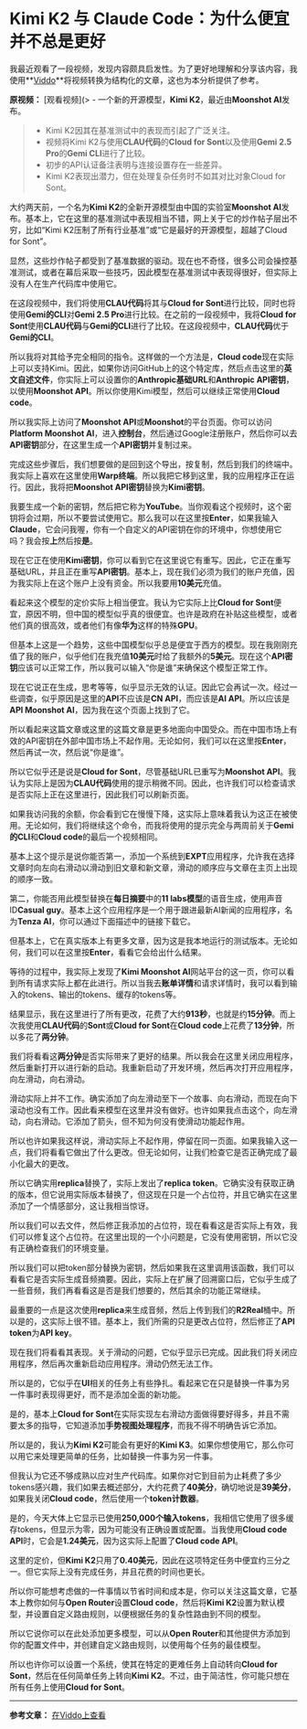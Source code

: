 # Kimi K2 与 Claude Code：为什么便宜并不总是更好

我最近观看了一段视频，发现内容颇具启发性。为了更好地理解和分享该内容，我使用**[Viddo](https://viddo.pro/)**将视频转换为结构化的文章，这也为本分析提供了参考。

**原视频：** [观看视频](> - 一个新的开源模型，**Kimi K2**，最近由**Moonshot AI**发布。
> - Kimi K2因其在基准测试中的表现而引起了广泛关注。
> - 视频将Kimi K2与使用**CLAU代码**的**Cloud for Sont**以及使用**Gemi 2.5 Pro**的**Gemi CLI**进行了比较。
> - 初步的API认证备注表明与连接设置存在一些差异。
> - Kimi K2表现出潜力，但在处理复杂任务时不如其对比对象Cloud for Sont。

大约两天前，一个名为**Kimi K2**的全新开源模型由中国的实验室**Moonshot AI**发布。基本上，它在这里的基准测试中表现相当不错，网上关于它的炒作帖子层出不穷，比如“Kimi K2压制了所有行业基准”或“它是最好的开源模型，超越了Cloud for Sont”。

显然，这些炒作帖子都受到了基准数据的驱动。现在也不奇怪，很多公司会操控基准测试，或者在幕后采取一些技巧，因此模型在基准测试中表现得很好，但实际上没有人在生产代码库中使用它。

在这段视频中，我们将使用**CLAU代码**将其与**Cloud for Sont**进行比较，同时也将使用**Gemi的CLI**对**Gemi 2.5 Pro**进行比较。在之前的一段视频中，我将**Cloud for Sont**使用**CLAU代码**与**Gemi的CLI**进行了比较。在这段视频中，**CLAU代码**优于**Gemi的CLI**。

所以我将对其给予完全相同的指令。这样做的一个方法是，**Cloud code**现在实际上可以支持Kimi。因此，如果你访问GitHub上的这个特定库，然后点击这里的**英文自述文件**，你实际上可以设置你的**Anthropic基础URL**和**Anthropic API密钥**，以使用**Moonshot API**。所以你使用Kimi模型，然后可以继续正常使用**Cloud code**。

所以我实际上访问了**Moonshot API**或**Moonshot**的平台页面。你可以访问**Platform Moonshot AI**，进入**控制台**，然后通过Google注册账户，然后你可以去**API密钥**部分，在这里生成一个**API密钥**并复制过来。

完成这些步骤后，我们想要做的是回到这个导出，按复制，然后到我们的终端中。我实际上喜欢在这里使用**Warp终端**。所以我把它移到这里，我的应用程序正在运行。因此，我将把**Moonshot API密钥**替换为**Kimi密钥**。

我要生成一个新的密钥，然后把它称为**YouTube**。当你观看这个视频时，这个密钥将会过期，所以不要尝试使用它。那么我可以在这里按**Enter**，如果我输入**Claude**，它会问我喔，你有一个自定义的API密钥在你的环境中，你想使用它吗？我会按**上**然后按**是**。

现在它正在使用**Kimi密钥**，你可以看到它在这里说它有重写。因此，它正在重写基础URL，并且正在重写**API密钥**。基本上，现在我们必须为我们的账户充值，因为我实际上在这个账户上没有资金。所以我要用**10美元**充值。

看起来这个模型的定价实际上相当便宜。我认为它实际上比**Cloud for Sont**便宜，原因不明，但中国的模型似乎真的很便宜。也许是政府在补贴这些模型，或者他们真的很高效，或者他们有像**华为**这样的特殊**GPU**。

但基本上这是一个趋势，这些中国模型似乎总是便宜于西方的模型。现在我刚刚充值了我的账户，似乎他们在我充值**10美元**时给了我额外的**5美元**。现在这个**API密钥**应该可以正常工作，所以我可以输入“你是谁”来确保这个模型正常工作。

现在它说正在生成，思考等等，似乎显示无效的认证。因此它会再试一次。经过一些调查，似乎原因是这里的**API**不应该是**CN API**，而应该是**AI API**。所以应该是**API Moonshot AI**，因为我在这个页面上找到了它。

所以看起来这篇文章或这里的这篇文章是更多地面向中国受众。而在中国市场上有效的API密钥在外部中国市场上不起作用。无论如何，我们可以在这里按**Enter**，然后再试一次，然后说“你是谁”。

所以它似乎还是说是**Cloud for Sont**，尽管基础URL已重写为**Moonshot API**。我认为实际上是因为**CLAU代码**使用的提示稍微不同。因此，也许我们可以检查请求是否实际上正在这里进行，因此我们可以刷新页面。

如果我访问我的余额，你会看到它在慢慢下降，这实际上意味着我认为这正在被使用。无论如何，我们将继续这个命令，而我将使用的提示完全与两周前关于**Gemi的CLI**和**Cloud code**的最后一个视频相同。

基本上这个提示是说你能否第一，添加一个系统到**EXPT**应用程序，允许我在选择文章时向左向右滑动以滑动到旧文章和新文章，滑动的顺序应与文章在主页上出现的顺序一致。

第二，你能否用此模型替换在**每日摘要**中的**11 labs模型**的语音生成，使用声音ID**Casual guy**。基本上这个应用程序是一个用于跟进最新AI新闻的应用程序，名为**Tenza AI**，你可以通过下面描述中的链接下载它。

但基本上，它在真实版本上有更多文章，因为这是我本地运行的测试版本。无论如何，我们可以在这里按**Enter**，看看它会给出什么结果。

等待的过程中，我实际上发现了**Kimi Moonshot AI**网站平台的这一页，你可以看到所有请求实际上都在此进行。所以当我去**账单详情**和请求详情时，我可以看到输入的tokens、输出的tokens、缓存的tokens等。

结果显示，我在这里进行了所有更改，花费了大约**913秒**，也就是约**15分钟**。而上次我使用**CLAU代码**的**Sont**或**Cloud for Sont**在**Cloud code**上花费了**13分钟**，所以多花了**两分钟**。

我们将看看这**两分钟**是否实际带来了更好的结果。所以我会在这里关闭应用程序，然后重新打开以进行新的启动。我重新启动了开发环境，然后再次打开应用程序，向左滑动，向右滑动。

滑动实际上并不工作。确实添加了向左滑动至下一个故事、向右滑动，而现在向下滚动也没有工作。因此看来模型在这里并没有做好。也许如果我点击这个，向左滑动，向右滑动。它添加了箭头，但不知为何没有使滑动功能起作用。

所以也许如果我这样说，滑动实际上不起作用，停留在同一页面。如果我输入这一点，我们将看看它做出了什么更改。但无论如何，让我们检查它是否正确完成了最小化最大的更改。

所以它确实用**replica**替换了，实际上发出了**replica token**。它确实没有获取正确的版本，但它说用实际版本替换了，但这现在只是一个占位符，并且它确实在这里添加了一个情感部分，这让我相当惊讶。

所以我们可以去文件，然后修正我添加的占位符，现在看看这是否实际上有效，我们可以修复这个占位符。在这里出现的一个小问题是，它没有使用密钥，所以它没有正确检查我们的环境变量。

所以我们可以把token部分替换为密钥，然后如果我在这里调用该函数，我们可以看看它是否实际生成音频摘要。因此，实际上在扩展了回溯窗口后，它似乎生成了一些音频，我们再看看这是否是我们想要的，然后其余的功能正常继续。

最重要的一点是这次使用**replica**来生成音频，然后上传到我们的**R2Real**桶中。所以是的，这实际上很不错。基本上，我们所需的只是更改占位符，然后修正了**API token**为**API key**。

现在我们将看看其表现。关于滑动的问题，它似乎显示已完成。因此我们将关闭应用程序，然后再次重新启动应用程序。滑动仍然无法工作。

所以是的，它似乎在**UI**相关的任务上有些挣扎。看起来它在只是替换一件事为另一件事时表现得更好，而不是添加全面的新功能。

是的，基本上**Cloud for Sont**在实际实现左右滑动方面做得要好得多，并且不需要太多的指导，它知道添加**手势视图处理程序**，而我不得不明确告诉它添加。

所以是的，我认为**Kimi K2**可能会有更好的**Kimi K3**。如果你想使用它，那么你可以用它来处理更简单的任务，比如替换一件事为另一件事。

但我认为它还不够成熟以应对生产代码库。如果你对它到目前为止耗费了多少tokens感兴趣，我们如果去概述部分，大约花费了**40美分**，确切地说是**39美分**，如果我关闭**Cloud code**，然后使用一个**token计数器**。

是的，今天大体上它显示已使用**250,000个输入tokens**，我相信它使用了很多缓存tokens，但显示为零，因为可能没有正确设置或配置。当我使用**Cloud code API**时，它会是**1.24美元**，因为这实际上配置了**Cloud code API**。

这里的定价，但**Kimi K2**只用了**0.40美元**，因此在这项特定任务中便宜约三分之一。但它实际上没有完成任务，并且花费的时间也更长。

所以你可能想考虑做的一件事情以节省时间和成本是，你可以关注这篇文章，它基本上教你如何与**Open Router**设置**Cloud code**，然后将**Kimi K2**设置为默认模型，并设置自定义路由规则，以便根据任务的复杂性路由到不同的模型。

所以它说你可以在此处添加更多模型，可以从**Open Router**和其他提供方添加到你的配置文件中，并创建自定义路由规则，以使用每个任务的最佳模型。

所以也许你可以设置一个系统，使其在特定的更难任务上自动转向**Cloud for Sont**，然后在任何简单任务上转向**Kimi K2**。不过，由于简洁性，你可能只想在所有任务上使用**Cloud for Sont**。

---

**参考文章：** [在Viddo上查看](https://viddo.pro/zh/video-result/759799b4-ff99-42d0-9077-1ab4e1fe63f4)